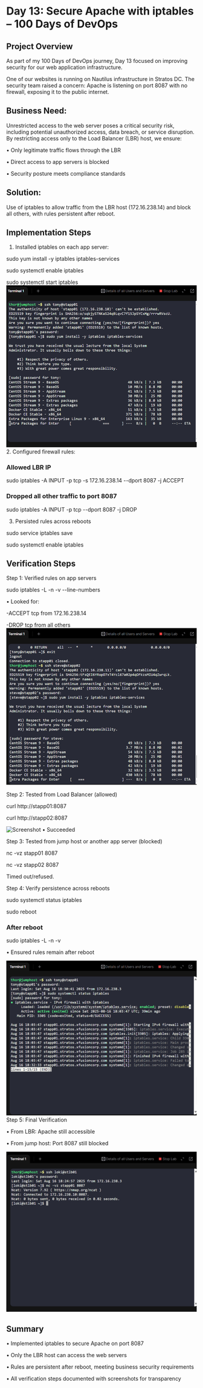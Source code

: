 # Day 13: Secure Apache with iptables – 100 Days of DevOps

## Project Overview
As part of my 100 Days of DevOps journey, Day 13 focused on improving security for our web application infrastructure.

One of our websites is running on Nautilus infrastructure in Stratos DC. The security team raised a concern: Apache is listening on port 8087 with no firewall, exposing it to the public internet.

## Business Need:
Unrestricted access to the web server poses a critical security risk, including potential unauthorized access, data breach, or service disruption. By restricting access only to the Load Balancer (LBR) host, we ensure:

•	Only legitimate traffic flows through the LBR

•	Direct access to app servers is blocked

•	Security posture meets compliance standards

## Solution:
Use of iptables to allow traffic from the LBR host (172.16.238.14) and block all others, with rules persistent after reboot.

## Implementation Steps
1. Installed iptables on each app server:

sudo yum install -y iptables iptables-services

sudo systemctl enable iptables

sudo systemctl start iptables
![Screenshot](screenshots/ip-tables-installed-app1.png)
2. Configured firewall rules:
### Allowed LBR IP
sudo iptables -A INPUT -p tcp -s 172.16.238.14 --dport 8087 -j ACCEPT

### Dropped all other traffic to port 8087
sudo iptables -A INPUT -p tcp --dport 8087 -j DROP

3. Persisted rules across reboots

sudo service iptables save

sudo systemctl enable iptables

## Verification Steps
Step 1: Verified rules on app servers

sudo iptables -L -n -v --line-numbers

•	Looked for:

-ACCEPT tcp from 172.16.238.14

-DROP tcp from all others
![Screenshot](screenshots/ip-table-rules.png)

Step 2: Tested from Load Balancer (allowed)

curl http://stapp01:8087

curl http://stapp02:8087

![Screenshot](screenshots/ip-tabele-lb-verify.png)
•	Succeeded

Step 3: Tested from jump host or another app server (blocked)

nc -vz stapp01 8087

nc -vz stapp02 8087

Timed out/refused.

Step 4: Verify persistence across reboots

sudo systemctl status iptables

sudo reboot

### After reboot
sudo iptables -L -n -v

•	Ensured rules remain after reboot

![Screenshot](screenshots/ip-tables-persistent.png)
Step 5: Final Verification

•	From LBR: Apache still accessible

•	From jump host: Port 8087 still blocked

![Screenshot](screenshots/lb-port-access.png)

## Summary
•	Implemented iptables to secure Apache on port 8087

•	Only the LBR host can access the web servers

•	Rules are persistent after reboot, meeting business security requirements

•	All verification steps documented with screenshots for transparency
